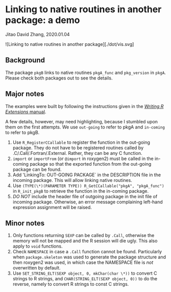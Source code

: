 Linking to native routines in another package: a demo
===
Jitao David Zhang, 2020.01.04

![Linking to native routines in another package][./dot/vis.svg]

## Background

The package `pkgB` links to native routines `pkgA_func` and `pkg_version` in `pkgA`. Please check both packages out to see the details.

## Major notes

The examples were built by following the instructions given in the [*Writing R Extensions* manual](https://cran.r-project.org/doc/manuals/r-release/R-exts.html#Linking-to-native-routines-in-other-packages). 

A few details, however, may need highlighting, because I stumbled upon them on the first attempts. We use `out-going` to refer to pkgA and `in-coming` to refer to pkgB.

1. Use `R_RegisterCCallable` to register the function in the out-going package. They do not have to be registered routines called by .C/.Call/.Fortran/.External. Rather, they can be any C function. 
2. `import` or `importFrom` (or `@import` in roxygen2) must be called in the in-coming package so that the exported function from the out-going package can be found.
3. Add 'LinkingTo: OUT-GOING PACKAGE` in the DESCRIPTION file in the incoming package. This will allow linking native routines.
4. Use `(TYPE(\*)(PARAMETER TYPE)) R_GetCCallable("pkgA", "pkgA_func")` in `R_init_pkgB` to retrieve the function in the in-coming package.
5. *DO NOT* include the header file of outgoing package in the init file of incoming package. Otherwise, an error message complaining left-hand expression assignment will be raised.

## Minor notes

1. Only functions returning `SEXP` can be called by `.Call`, otherwise the memory will not be mapped and the R session will die ugly. This also apply to `void` functions.
2. Check `NAMESPACE` in case a `.Call` function cannot be found. Particularly when `package.skeleton` was used to generate the package structure and then roxygen2 was used, in which case the NAMESPACE file is *not* overwritten by default.
3. Use `SET_STRING_ELT(SEXP object, 0, mkChar(char \*))` to convert C strings to R strings, and `CHAR(STRING_ELT(SEXP object, 0))` to do the reverse, namely to convert R strings to const C strings.
